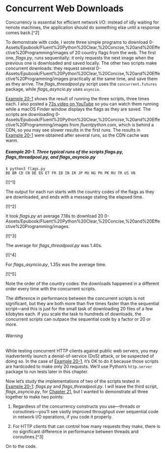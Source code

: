 # Concurrent Web Downloads

Concurrency is essential for efficient network I/O: instead of idly waiting for remote machines, the application should do something else until a response comes back.[^2]

To demonstrate with code, I wrote three simple programs to download 0-Assets/Epubook/Fluent%20Python%20Clear,%20Concise,%20and%20Effective%20Programming/images of 20 country flags from the web. The first one, _flags.py_, runs sequentially: it only requests the next image when the previous one is downloaded and saved locally. The other two scripts make concurrent downloads: they request several 0-Assets/Epubook/Fluent%20Python%20Clear,%20Concise,%20and%20Effective%20Programming/images practically at the same time, and save them as they arrive. The _flags_threadpool.py_ script uses the `concurrent.futures` package, while _flags_asyncio.py_ uses `asyncio`.

[Example 20-1](#ex_flags_sample_runs) shows the result of running the three scripts, three times each. I also posted a [73s video on YouTube](https://fpy.li/20-3) so you can watch them running while a macOS Finder window displays the flags as they are saved. The scripts are downloading 0-Assets/Epubook/Fluent%20Python%20Clear,%20Concise,%20and%20Effective%20Programming/images from _fluentpython.com_, which is behind a CDN, so you may see slower results in the first runs. The results in [Example 20-1](#ex_flags_sample_runs) were obtained after several runs, so the CDN cache was warm.

##### Example 20-1. Three typical runs of the scripts flags.py, flags_threadpool.py, and flags_asyncio.py

```
$ python3 flags.py
BD BR CD CN DE EG ET FR ID IN IR JP MX NG PH PK RU TR US VN  
```

[![^1]

The output for each run starts with the country codes of the flags as they are downloaded, and ends with a message stating the elapsed time.

[![^2]

It took _flags.py_ an average 7.18s to download 20 0-Assets/Epubook/Fluent%20Python%20Clear,%20Concise,%20and%20Effective%20Programming/images.

[![^3]

The average for _flags_threadpool.py_ was 1.40s.

[![^4]

For _flags_asyncio.py_, 1.35s was the average time.

[![^5]

Note the order of the country codes: the downloads happened in a different order every time with the concurrent scripts.

The difference in performance between the concurrent scripts is not significant, but they are both more than five times faster than the sequential script—and this is just for the small task of downloading 20 files of a few kilobytes each. If you scale the task to hundreds of downloads, the concurrent scripts can outpace the sequential code by a factor or 20 or more.

###### Warning

While testing concurrent HTTP clients against public web servers, you may inadvertently launch a denial-of-service (DoS) attack, or be suspected of doing so. In the case of [Example 20-1](#ex_flags_sample_runs), it’s OK to do it because those scripts are hardcoded to make only 20 requests. We’ll use Python’s `http.server` package to run tests later in this chapter.

Now let’s study the implementations of two of the scripts tested in [Example 20-1](#ex_flags_sample_runs): _flags.py_ and _flags_threadpool.py_. I will leave the third script, _flags_asyncio.py_, for [Chapter 21](ch21.html#async_ch), but I wanted to demonstrate all three together to make two points:

1. Regardless of the concurrency constructs you use—threads or coroutines—you’ll see vastly improved throughput over sequential code in network I/O operations, if you code it properly.
    
2. For HTTP clients that can control how many requests they make, there is no significant difference in performance between threads and coroutines.[^3]
    

On to the code.